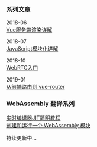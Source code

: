 ### 系列文章
2018-06   
[Vue服务端渲染详解](https://github.com/zhijs/blog/blob/master/2018-06/src/README.md)  

2018-07  
[JavaScript模块化详解](https://github.com/zhijs/blog/blob/master/2018-07/src/Javascript%E6%A8%A1%E5%9D%97%E5%8C%96%E8%AF%A6%E8%A7%A3.md)  

2018-10  
[WebRTC入门](https://github.com/zhijs/blog/blob/master/2018-10/src/webRTC%E5%85%A5%E9%97%A8.md)  

2019-01  
[从前端路由到 vue-router](https://github.com/zhijs/blog/blob/master/2019-01/src/前端路由.md)

### WebAssembly 翻译系列
[实时编译器JIT简明教程](https://mp.weixin.qq.com/s?__biz=MzU0NTkyNjk1Mg==&mid=2247483674&idx=1&sn=4b85130e18f158f5ab5063538e128652&chksm=fb643b5dcc13b24bf553a286822f77d29ec99a7a252816b8bdaeae2c57cb585be45efcd1f62c&token=1225631721&lang=zh_CN#rd)  
[创建和运行一个 WebAssembly 模块](https://mp.weixin.qq.com/s?__biz=MzU0NTkyNjk1Mg==&mid=2247483703&idx=1&sn=05e00a01f78d0d19fb08ce414ab14ea8&chksm=fb643b70cc13b266c164f069e76f4c6370f1cebb6753aa7c0e0f222b493f6075290d1a31328f&token=1225631721&lang=zh_CN#rd)  


持续更新中...
